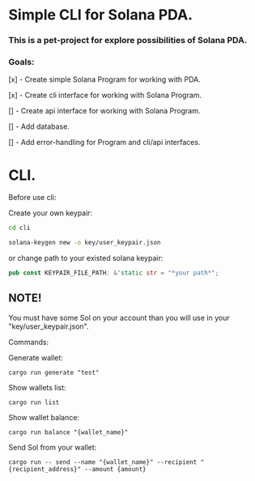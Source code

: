 # Simple CLI for Solana PDA.

### This is a pet-project for explore possibilities of Solana PDA.

### Goals:

[x] - Create simple Solana Program for working with PDA.

[x] - Create cli interface for working with Solana Program.

[] - Create api interface for working with Solana Program.

[] - Add database.

[] - Add error-handling for Program and cli/api interfaces.

# CLI.

Before use cli:

Create your own keypair:

```bash
cd cli
```

```bash
solana-keygen new -o key/user_keypair.json
```

or change path to your existed solana keypair:

```rust
pub const KEYPAIR_FILE_PATH: &'static str = "*your path*";
```

## NOTE!

You must have some Sol on your account than you will use in your "key/user_keypair.json".

Commands:

Generate wallet:

```
cargo run generate "test"
```

Show wallets list:

```
cargo run list
```

Show wallet balance:

```
cargo run balance "{wallet_name}"
```

Send Sol from your wallet:

```
cargo run -- send --name "{wallet_name}" --recipient "{recipient_address}" --amount {amount}
```
